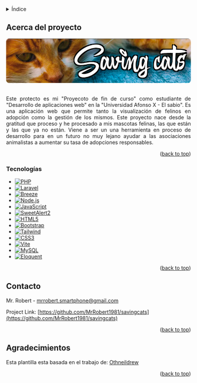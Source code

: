 <a id="readme-top"></a>

<!-- ÍNDICE -->
<details>
  <summary>Índice</summary>
  <ol>
    <li>
      <a href="#acerca-del-proyecto">Acerca del proyecto</a>
      <ul>
        <li><a href="#tecnologías">Tecnologías</a></li>
      </ul>
    </li>
    <li><a href="#contacto">Contacto</a></li>
    <li><a href="#agradecimientos">Agradecimientos</a></li>
  </ol>
</details>

<!-- ABSOBRE EL PROYECTO -->
## Acerca del proyecto

<div align="center">
  <a href="https://github.com/MrRobert1981/savingcats/">
    <img src="resources/images/README.jpg" alt="Logo Saving cats" style="border-radius: 8px;box-shadow: 0 0 15px rgba(255, 255, 255, 0.6);"/>
  </a>
</div>
<br>
<p style="text-align: justify;">
  Este protecto es mi "Proyecoto de fin de curso" como estudiante de "Desarrollo de aplicaciones web" en la "Universidad Afonso X - El sabio". Es una aplicación web que permite tanto la visualización de felinos en adopción como la gestión de los mismos. Este proyecto nace desde la gratitud que proceso y he procesado a mis mascotas felinas, las que están y las que ya no están. Viene a ser un una herramienta en proceso de desarrollo para en un futuro no muy lejano ayudar a las asociaciones animalistas a aumentar su tasa de adopciones responsables.
</p>

<p align="right">(<a href="#readme-top">back to top</a>)</p>

### Tecnologías

* [![PHP][PHP.com]][PHP-url]
* [![Laravel][Laravel.com]][Laravel-url]
* [![Breeze][Breeze.com]][Breeze-url]
* [![Node.js][Node.com]][Node-url]
* [![JavaScript][JavaScript.com]][JavaScript-url]
* [![SweetAlert2][SweetAlert2.com]][SweetAlert2-url]
* [![HTML5][HTML.com]][HTML-url]
* [![Bootstrap][Bootstrap.com]][Bootstrap-url]
* [![Tailwind][Tailwind.com]][Tailwind-url]
* [![CSS3][CSS.com]][CSS-url]
* [![Vite][Vite.com]][Vite-url]
* [![MySQL][MySQL.com]][MySQL-url]
* [![Eloquent][Eloquent.com]][Eloquent-url]

<p align="right">(<a href="#readme-top">back to top</a>)</p>

<!-- CONTACTO -->
## Contacto

Mr. Robert - mrrobert.smartphone@gmail.com

Project Link: [https://github.com/MrRobert1981/savingcats](https://github.com/MrRobert1981/savingcats)

<p align="right">(<a href="#readme-top">back to top</a>)</p>

<!-- AGRADECIMIENTOS -->
## Agradecimientos

Esta plantilla esta basada en el trabajo de: [Othneildrew](https://github.com/othneildrew)

<p align="right">(<a href="#readme-top">back to top</a>)</p>

<!-- ENLACES E IMÁGENES MARKDOWN -->
<!-- https://www.markdownguide.org/basic-syntax/#reference-style-links -->
<!-- [product-screenshot]: resources/images/README.jpg -->
[PHP.com]: https://img.shields.io/badge/PHP-777BB4?style=for-the-badge&logo=php&logoColor=white
[PHP-url]: https://www.php.net/
[Laravel.com]: https://img.shields.io/badge/Laravel-FF2D20?style=for-the-badge&logo=laravel&logoColor=white
[Laravel-url]: https://laravel.com
[Node.com]: https://img.shields.io/badge/Node.js-339933?style=for-the-badge&logo=nodedotjs&logoColor=white
[Node-url]: https://nodejs.org
[JavaScript.com]: https://img.shields.io/badge/JavaScript-F7DF1E?style=for-the-badge&logo=javascript&logoColor=black
[JavaScript-url]: https://developer.mozilla.org/en-US/docs/Web/JavaScript
[SweetAlert2.com]: https://img.shields.io/badge/SweetAlert2-3FC1FF?style=for-the-badge&logo=javascript&logoColor=white
[SweetAlert2-url]: https://sweetalert2.github.io/
[HTML.com]: https://img.shields.io/badge/HTML5-E34F26?style=for-the-badge&logo=html5&logoColor=white
[HTML-url]: https://developer.mozilla.org/en-US/docs/Web/HTML
[Tailwind.com]: https://img.shields.io/badge/Tailwind_CSS-06B6D4?style=for-the-badge&logo=tailwind-css&logoColor=white
[Tailwind-url]: https://tailwindcss.com/
[CSS.com]: https://img.shields.io/badge/CSS3-1572B6?style=for-the-badge&logo=css3&logoColor=white
[CSS-url]: https://developer.mozilla.org/en-US/docs/Web/CSS
[Vite.com]: https://img.shields.io/badge/Vite-646CFF?style=for-the-badge&logo=vite&logoColor=white
[Vite-url]: https://vitejs.dev/
[MySQL.com]: https://img.shields.io/badge/MySQL-4479A1?style=for-the-badge&logo=mysql&logoColor=white
[MySQL-url]: https://www.mysql.com/
[Eloquent.com]: https://img.shields.io/badge/Eloquent-FF2D20?style=for-the-badge&logo=laravel&logoColor=white
[Eloquent-url]: https://laravel.com/docs/eloquent
[Breeze.com]: https://img.shields.io/badge/Breeze-48BB78?style=for-the-badge&logo=laravel&logoColor=white
[Breeze-url]: https://laravel.com/starter-kits#laravel-breeze
[Bootstrap.com]: https://img.shields.io/badge/Bootstrap-7952B3?style=for-the-badge&logo=bootstrap&logoColor=white
[Bootstrap-url]: https://getbootstrap.com/